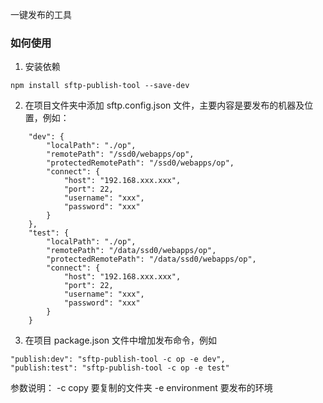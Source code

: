 一键发布的工具

### 如何使用

1. 安装依赖

```
npm install sftp-publish-tool --save-dev
```

2. 在项目文件夹中添加 sftp.config.json 文件，主要内容是要发布的机器及位置，例如：

```
	"dev": {
		"localPath": "./op",
		"remotePath": "/ssd0/webapps/op",
		"protectedRemotePath": "/ssd0/webapps/op",
		"connect": {
			"host": "192.168.xxx.xxx",
			"port": 22,
			"username": "xxx",
			"password": "xxx"
		}
	},
	"test": {
		"localPath": "./op",
		"remotePath": "/data/ssd0/webapps/op",
		"protectedRemotePath": "/data/ssd0/webapps/op",
		"connect": {
			"host": "192.168.xxx.xxx",
			"port": 22,
			"username": "xxx",
			"password": "xxx"
		}
	}
```

3. 在项目 package.json 文件中增加发布命令，例如

```
"publish:dev": "sftp-publish-tool -c op -e dev",
"publish:test": "sftp-publish-tool -c op -e test"
```

参数说明：
-c copy 要复制的文件夹
-e environment 要发布的环境
